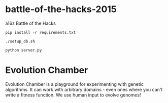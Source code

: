 # battle-of-the-hacks-2015
a16z Battle of the Hacks

`pip install -r requirements.txt`

`./setup_db.sh`

`python server.py`

# Evolution Chamber

Evolution Chamber is a playground for experimenting with genetic algorithms. It
can work with arbitrary domains - even ones where you can't write a fitness
function. We use human input to evolve genomes!
